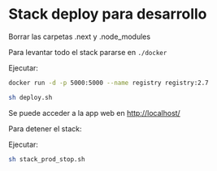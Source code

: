 # Stack deploy para desarrollo

Borrar las carpetas .next y .node_modules

Para levantar todo el stack pararse en `./docker`

Ejecutar:
```sh
docker run -d -p 5000:5000 --name registry registry:2.7

sh deploy.sh
```

Se puede acceder a la app web en [http://localhost/](http://localhost/)

Para detener el stack:

Ejecutar:
```sh
sh stack_prod_stop.sh
```